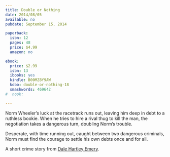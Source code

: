 ```yaml
---
title: Double or Nothing
date: 2014/08/05
available: no
pubdate: September 15, 2014

paperback:
  isbn: 12
  pages: 48
  price: $4.99
  amazon: no

ebook:
  price: $2.99
  isbn: 13
  ibooks: yes
  kindle: B00MZ8Y9AW
  kobo: double-or-nothing-18
  smashwords: 469642
#  nook: 

---
```


Norm Wheeler’s luck at the racetrack runs out,
leaving him deep in debt to a ruthless bookie.
When he tries to hire a rival thug to kill the man,
the negotiation takes a dangerous turn,
doubling Norm’s trouble.

Desperate,
with time running out,
caught between two dangerous criminals,
Norm must find the courage to settle his own debts once and for all.

A short crime story
from [Dale Hartley Emery](http://dalehartleyemery.com/).
